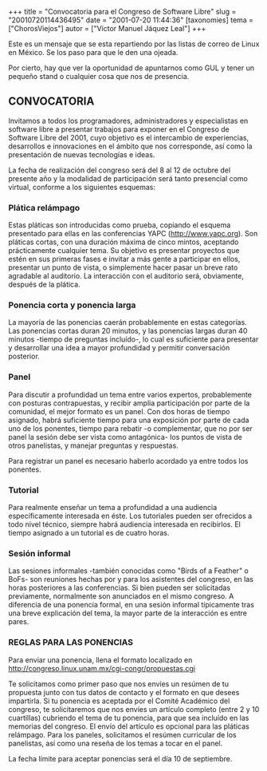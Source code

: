+++
title = "Convocatoria para el Congreso de Software Libre"
slug = "20010720114436495"
date = "2001-07-20 11:44:36"
[taxonomies]
tema = ["ChorosViejos"]
autor = ["Víctor Manuel Jáquez Leal"]
+++

Este es un mensaje que se esta repartiendo por las listas de correo de
Linux en México. Se los paso para que le den una ojeada.

Por cierto, hay que ver la oportunidad de apuntarnos como GUL y tener un
pequeño stand o cualquier cosa que nos de presencia.

<!-- more -->
## CONVOCATORIA

Invitamos a todos los programadores, administradores y especialistas en
software libre a presentar trabajos para exponer en el Congreso de
Software Libre del 2001, cuyo objetivo es el intercambio de
experiencias, desarrollos e innovaciones en el ámbito que nos
corresponde, así como la presentación de nuevas tecnologías e ideas.

La fecha de realización del congreso será del 8 al 12 de octubre del
presente año y la modalidad de participación será tanto presencial como
virtual, conforme a los siguientes esquemas:

### Plática relámpago

Estas pláticas son introducidas como prueba, copiando el esquema
presentado para ellas en las conferencias YAPC (http://www.yapc.org).
Son pláticas cortas, con una duración máxima de cinco mintos, aceptando
prácticamente cualquier tema. Su objetivo es presentar proyectos que
estén en sus primeras fases e invitar a más gente a participar en ellos,
presentar un punto de vista, o simplemente hacer pasar un breve rato
agradable al auditorio. La interacción con el auditorio será,
obviamente, después de la plática.

### Ponencia corta y ponencia larga

La mayoría de las ponencias caerán probablemente en estas categorías.
Las ponencias cortas duran 20 minutos, y las ponencias largas duran 40
minutos -tiempo de preguntas incluído-, lo cual es suficiente para
presentar y desarrollar una idea a mayor profundidad y permitir
conversación posterior.

### Panel

Para discutir a profundidad un tema entre varios expertos, probablemente
con posturas contrapuestas, y recibir amplia participación por parte de
la comunidad, el mejor formato es un panel. Con dos horas de tiempo
asignado, habrá suficiente tiempo para una exposición por parte de cada
uno de los ponentes, tiempo para rebatir -o complementar, que no por ser
panel la sesión debe ser vista como antagónica- los puntos de vista de
otros panelistas, y manejar preguntas y respuestas.

Para registrar un panel es necesario haberlo acordado ya entre todos los
ponentes.

### Tutorial

Para realmente enseñar un tema a profundidad a una audiencia
específicamente interesada en éste. Los tutoriales pueden ser ofrecidos
a todo nivel técnico, siempre habrá audiencia interesada en recibirlos.
El tiempo asignado a un tutorial es de cuatro horas.

### Sesión informal

Las sesiones informales -también conocidas como "Birds of a Feather" o
BoFs- son reuniones hechas por y para los asistentes del congreso, en
las horas posteriores a las conferencias. Si bien pueden ser solicitadas
previamente, normalmente son anunciados en el mismo congreso. A
diferencia de una ponencia formal, en una sesión informal típicamente
tras una breve explicación del tema, la mayor parte de la interacción es
entre pares.

### REGLAS PARA LAS PONENCIAS

Para enviar una ponencia, llena el formato localizado en
http://congreso.linux.unam.mx/cgi-congr/propuestas.cgi

Te solicitamos como primer paso que nos envíes un resúmen de tu
propuesta junto con tus datos de contacto y el formato en que desees
impartirla. Si tu ponencia es aceptada por el Comité Académico del
congreso, te solicitaremos que nos envíes un artículo completo (entre 2
y 10 cuartillas) cubriendo el tema de tu ponencia, para que sea incluído
en las memorias del congreso. El envío del artículo es opcional para las
pláticas relámpago. Para los paneles, solicitamos el resúmen curricular
de los panelistas, así como una reseña de los temas a tocar en el panel.

La fecha límite para aceptar ponencias será el día 10 de septiembre.

